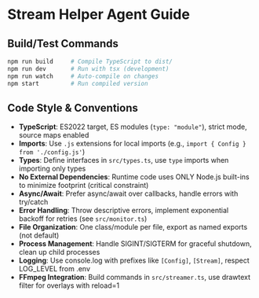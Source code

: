 # Stream Helper Agent Guide

## Build/Test Commands
```bash
npm run build     # Compile TypeScript to dist/
npm run dev       # Run with tsx (development) 
npm run watch     # Auto-compile on changes
npm start         # Run compiled version
```

## Code Style & Conventions
- **TypeScript**: ES2022 target, ES modules (`type: "module"`), strict mode, source maps enabled
- **Imports**: Use `.js` extensions for local imports (e.g., `import { Config } from './config.js'`)
- **Types**: Define interfaces in `src/types.ts`, use `type` imports when importing only types
- **No External Dependencies**: Runtime code uses ONLY Node.js built-ins to minimize footprint (critical constraint)
- **Async/Await**: Prefer async/await over callbacks, handle errors with try/catch
- **Error Handling**: Throw descriptive errors, implement exponential backoff for retries (see `src/monitor.ts`)
- **File Organization**: One class/module per file, export as named exports (not default)
- **Process Management**: Handle SIGINT/SIGTERM for graceful shutdown, clean up child processes
- **Logging**: Use console.log with prefixes like `[Config]`, `[Stream]`, respect LOG_LEVEL from .env
- **FFmpeg Integration**: Build commands in `src/streamer.ts`, use drawtext filter for overlays with reload=1
